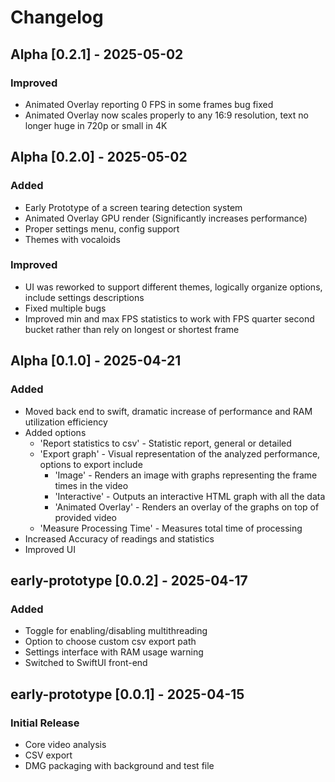 # Changelog

## Alpha [0.2.1] - 2025-05-02
### Improved
- Animated Overlay reporting 0 FPS in some frames bug fixed
- Animated Overlay now scales properly to any 16:9 resolution, text no longer huge in 720p or small in 4K

## Alpha [0.2.0] - 2025-05-02
### Added
- Early Prototype of a screen tearing detection system
- Animated Overlay GPU render (Significantly increases performance)
- Proper settings menu, config support
- Themes with vocaloids
### Improved
- UI was reworked to support different themes, logically organize options, include settings descriptions
- Fixed multiple bugs
- Improved min and max FPS statistics to work with FPS quarter second bucket rather than rely on longest or shortest frame

## Alpha [0.1.0] - 2025-04-21
### Added
- Moved back end to swift, dramatic increase of performance and RAM utilization efficiency
- Added options
  - 'Report statistics to csv' - Statistic report, general or detailed
  - 'Export graph' - Visual representation of the analyzed performance, options to export include
      - 'Image' - Renders an image with graphs representing the frame times in the video
      - 'Interactive' - Outputs an interactive HTML graph with all the data
      - 'Animated Overlay' - Renders an overlay of the graphs on top of provided video
  - 'Measure Processing Time' - Measures total time of processing
- Increased Accuracy of readings and statistics
- Improved UI

## early-prototype [0.0.2] - 2025-04-17
### Added
- Toggle for enabling/disabling multithreading
- Option to choose custom csv export path
- Settings interface with RAM usage warning
- Switched to SwiftUI front-end

## early-prototype [0.0.1] - 2025-04-15
### Initial Release
- Core video analysis
- CSV export
- DMG packaging with background and test file
